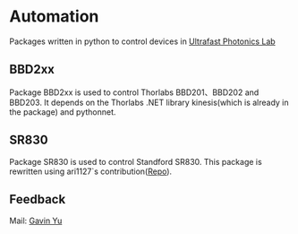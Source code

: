 # Automation

Packages written in python to control devices in [Ultrafast Photonics Lab](http://www.uphotonics.com)

## BBD2xx

Package BBD2xx is used to control Thorlabs BBD201、BBD202 and BBD203.
It depends on the Thorlabs .NET library kinesis(which is already in the package) and pythonnet.

## SR830

Package SR830 is used to control Standford SR830. This package is rewritten using ari1127`s contribution([Repo](https://github.com/ari1127/SR830)).

## Feedback

Mail: [Gavin Yu](mailto:jw.yu@zju.edu.cn)
